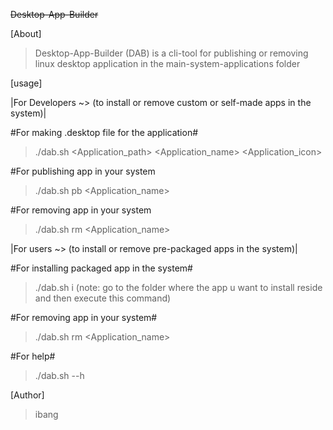 ~~Desktop-App-Builder~~

[About]
> Desktop-App-Builder (DAB) is a cli-tool for publishing or removing linux desktop application in the main-system-applications folder

[usage]

|For Developers ~> (to install or remove custom or self-made apps in the system)|

#For making .desktop file for the application#
> ./dab.sh <Application_path> <Application_name> <Application_icon>

#For publishing app in your system
> ./dab.sh pb <Application_name>

#For removing app in your system
> ./dab.sh rm <Application_name>

|For users ~> (to install or remove pre-packaged apps in the system)|

#For installing packaged app in the system#
> ./dab.sh i (note: go to the folder where the app u want to install reside and then execute this command)

#For removing app in your system#
> ./dab.sh rm <Application_name>

#For help#
> ./dab.sh --h 

[Author]
> ibang
